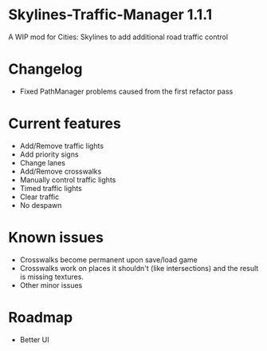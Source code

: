 # Skylines-Traffic-Manager 1.1.1
A WIP mod for Cities: Skylines to add additional road traffic control

# Changelog
- Fixed PathManager problems caused from the first refactor pass

# Current features

- Add/Remove traffic lights
- Add priority signs
- Change lanes
- Add/Remove crosswalks
- Manually control traffic lights
- Timed traffic lights
- Clear traffic
- No despawn

# Known issues

- Crosswalks become permanent upon save/load game
- Crosswalks work on places it shouldn't (like intersections) and the result is missing textures.
- Other minor issues

# Roadmap

- Better UI

